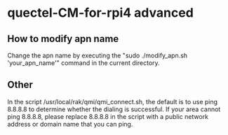 # quectel-CM-for-rpi4 advanced

##	How to modify apn name 

Change the apn name by executing the "sudo ./modify_apn.sh 'your_apn_name'" command in the current directory.

##	Other

In the script /usr/local/rak/qmi/qmi_connect.sh, the default is to use ping 8.8.8.8 to determine whether the dialing is successful. If your area cannot ping 8.8.8.8, please replace 8.8.8.8 in the script with a public network address or domain name that you can ping.

